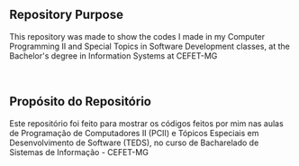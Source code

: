 ## Repository Purpose
This repository was made to show the codes I made in my Computer Programming II and Special Topics in Software Development classes, at the Bachelor's degree in Information Systems at CEFET-MG

&nbsp;
## Propósito do Repositório
Este repositório foi feito para mostrar os códigos feitos por mim nas aulas de Programação de Computadores II (PCII) e Tópicos Especiais em Desenvolvimento de Software (TEDS), no curso de Bacharelado de Sistemas de Informação - CEFET-MG

